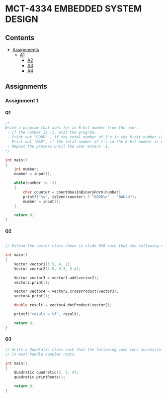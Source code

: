 # MCT-4334 EMBEDDED SYSTEM DESIGN


## Contents

* [Assignments]
  + [A1]
	+ [A2]
	+ [A3]
	+ [A4]
	
## Assignments

### Assignment 1

#### Q1 

```c
/*
Write a program that asks for an 8-bit number from the user.
 - If the number is -1, exit the program.
 - Print out "GOOD" , if the total number of 1's in the 8-bit number is even.
 - Print out "BAD", if the total number of 1's in the 8-bit number is odd.
 - Repeat the process until the user enters -1. 
*/

int main()
{
    int number;
    number = input();

    while(number != -1)
    {
        char counter = countOnesInBinaryForm(number);
        printf("%s", isEven(counter) ? "GOOD\n" : "BAD\n");
        number = input();
    }

    return 0;
}
```

#### Q2

```c

// Extend the vector class shown in slide #58 such that the following code runs successfully

int main()
{
    Vector vector1(3.5, 4, 2);
    Vector vector2(2.5, 9.3, 3.4);

    Vector vector3 = vector1.add(vector2);
    vector3.print();

    Vector vector4 = vector2.crossProduct(vector3);
    vector4.print();

    double result = vector4.dotProduct(vector2);

    printf("result = %f", result);

    return 0;
}
```

#### Q3

```c
// Write a Quadratic class such that the following code runs successfully
// It must handle complex roots.

int main()
{
	Quadratic quadratic(2, 3, 4);
	quadratic.printRoots();

	return 0;
}
```

[Assignments]: #assignments
[A1]: #assignment-1
[A2]: #assignment-2
[A3]: #assignment-3
[A4]: #assignment-4